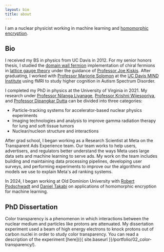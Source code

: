 ```yaml
---
layout: bio
title: about
---
```

I am a nuclear physicist working in machine learning and
[homomorphic encryption](https://blog.openmined.org/what-is-homomorphic-encryption/).

## Bio
I received my BS in physics from UC Davis in 2012.
For my senior honors thesis, I studied the [domain wall fermion](https://arxiv.org/abs/hep-lat/9206013)
implementation of chiral fermions in [lattice gauge theory](https://arxiv.org/abs/hep-lat/0012005)
under the guidance of [Professor Joe Kiskis](http://kiskis.physics.ucdavis.edu/kiskis_hp.html).
After graduating, I worked with [Professor Marjorie
Solomon](https://health.ucdavis.edu/team/search/861/marjorie-solomon---clinical-psychology---psychiatry-sacramento)
at the [UC Davis MIND Institute](https://health.ucdavis.edu/mindinstitute/)
using fMRI to study higher cognition in Autism Spectrum Disorder.

I completed my PhD in physics at the University of Virginia in 2021.
My research under [Professor Nilanga Liyanage](http://www.phys.virginia.edu/People/personal.asp?UID=nl8n), [Professor Krishni Wijesooriya](https://med.virginia.edu/radiation-oncology/uva-radiation-oncology-faculty/medical-physicists/krishni-wijesooriya-ph-d-dabr/),
and [Professor Dipangkar Dutta](http://dd285.physics.msstate.edu) can be divided into three categories:
- Particle-tracking systems for accelerator-based nuclear physics experiments
- Imaging technologies and analysis to improve gamma radiation therapy for lung and soft tissue tumors
- Nuclear/nucleon structure and interactions

After grad school, I began working as a Research Scientist at Meta on the
Transparent Ads Experience team. Our team works to help users, advertisers, and
regulators better understand the ways Meta uses large data sets and machine learning
to serve ads. My work on the team includes building and maintaining data
processing pipelines, developing user surveys, and performing experiments to
improve our the algorithms and models we use to explain Meta's ad ranking
systems.

In 2024, I began working at Old Dominion University
with
[Robert Podschwadt](https://podschwadt.github.io)
and
[Daniel Takabi](https://www.odu.edu/article/odu-names-daniel-takabi-as-director-for-school-of-cybersecurity)
on applications of homomorphic encryption for machine learning.

## PhD Dissertation
Color transparency is a phenomenon in which interactions between the nuclear medium
and particles like protons are attenuated.
My dissertation experiment used a beam of high energy electrons to knock protons out
of carbon nuclei in order to study color transparency.
You can read a description of the experiment [here]({{ site.baseurl }}/portfolio/02_color-transparency/).
